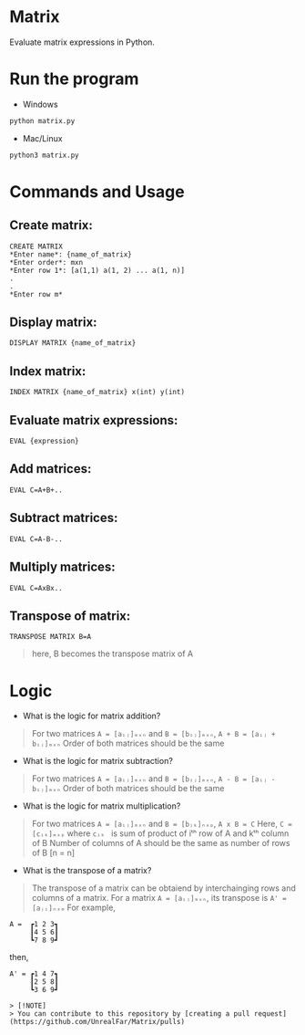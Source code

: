 # Matrix

Evaluate matrix expressions in Python.

# Run the program

- Windows
```bash
python matrix.py
```

- Mac/Linux
```bash
python3 matrix.py
```

# Commands and Usage

## Create matrix:
    CREATE MATRIX
    *Enter name*: {name_of_matrix}
    *Enter order*: mxn
    *Enter row 1*: [a(1,1) a(1, 2) ... a(1, n)]
    .
    .
    *Enter row m* 

## Display matrix:
    DISPLAY MATRIX {name_of_matrix}
        
## Index matrix:
    INDEX MATRIX {name_of_matrix} x(int) y(int)

## Evaluate matrix expressions:
    EVAL {expression}

## Add matrices:
    EVAL C=A+B+..

## Subtract matrices:
    EVAL C=A-B-..

## Multiply matrices:
    EVAL C=AxBx..

## Transpose of matrix:
    TRANSPOSE MATRIX B=A
> here, B becomes the transpose matrix of A

# Logic
- What is the logic for matrix addition?
> For two matrices `A = [aᵢⱼ]ₘₓₙ` and `B = [bᵢⱼ]ₘₓₙ`, `A + B = [aᵢⱼ + bᵢⱼ]ₘₓₙ`
> Order of both matrices should be the same

- What is the logic for matrix subtraction?
> For two matrices `A = [aᵢⱼ]ₘₓₙ` and `B = [bᵢⱼ]ₘₓₙ`, `A - B = [aᵢⱼ - bᵢⱼ]ₘₓₙ`
> Order of both matrices should be the same

- What is the logic for matrix multiplication?
> For two matrices `A = [aᵢⱼ]ₘₓₙ` and `B = [bⱼₖ]ₙₓₚ`, `A x B = C`
> Here, `C = [cᵢₖ]ₘₓₚ` where `cᵢₖ ` is sum of product of iᵗʰ row of A and kᵗʰ column of B
> Number of columns of A should be the same as number of rows of B [n = n]

- What is the transpose of a matrix?
> The transpose of a matrix can be obtaiend by interchainging rows and columns of a matrix.
> For a matrix `A = [aᵢⱼ]ₘₓₙ`, its transpose is `A' = [aⱼᵢ]ₙₓₘ`
> For example,
```
A =  ┏1 2 3┓
     ┃4 5 6┃
     ┗7 8 9┛
```
then,
```
A' = ┏1 4 7┓
     ┃2 5 8┃
     ┗3 6 9┛

> [!NOTE]
> You can contribute to this repository by [creating a pull request](https://github.com/UnrealFar/Matrix/pulls)
